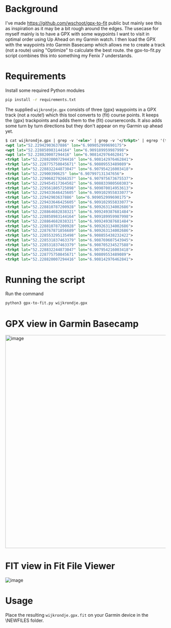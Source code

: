 # Background

I've made https://github.com/wschoot/gpx-to-fit public but mainly see this as inspiration as it may be a bit rough around the edges. The usecase for myself mainly is to have a GPX with some waypoints I want to visit in optimal order using Up Ahead on my Garmin watch. I then load the GPX with the waypoints into Garmin Basecamp which allows me to create a track (not a route) using "Optimize" to calculate the best route. the gpx-to-fit.py script combines this into something my Fenix 7 understands.

# Requirements

Install some required Python modules

```bash
pip install -r requirements.txt
```
The supplied `wijkrondje.gpx` consists of three (gpx) waypoints in a GPX track (not a route!) which this tool converts to (fit) course points. It keeps the (gpx) trackpoints and adds them to the (fit) courserecords. It also adds some turn by turn directions but they don't appear on my Garmin up ahead yet.

```xml
$ cat wijkrondje.gpx | grep -v '<ele>' | grep -v '</trkpt>' | egrep '(trk|w)pt '
<wpt lat="52.22942903637886" lon="6.909052999690175">
<wpt lat="52.228858983144164" lon="6.909189959987998">
<wpt lat="52.228820007294416" lon="6.908142976462841">
<trkpt lat="52.228820007294416" lon="6.908142976462841">
<trkpt lat="52.228775750845671" lon="6.90809553489089">
<trkpt lat="52.228832244873047" lon="6.907954216003418">
<trkpt lat="52.22900390625" lon="6.907997131347656">
<trkpt lat="52.229068279266357" lon="6.907975673675537">
<trkpt lat="52.229454517364502" lon="6.908833980560303">
<trkpt lat="52.229561805725098" lon="6.909070014953613">
<trkpt lat="52.229433646425605" lon="6.909102955833077">
<trkpt lat="52.22942903637886" lon="6.909052999690175">
<trkpt lat="52.229433646425605" lon="6.909102955833077">
<trkpt lat="52.228810787200928" lon="6.909263134002686">
<trkpt lat="52.228864682838321" lon="6.909249387681484">
<trkpt lat="52.228858983144164" lon="6.909189959987998">
<trkpt lat="52.228864682838321" lon="6.909249387681484">
<trkpt lat="52.228810787200928" lon="6.909263134002686">
<trkpt lat="52.228767871856689" lon="6.909263134002686">
<trkpt lat="52.228553295135498" lon="6.908855438232422">
<trkpt lat="52.228531837463379" lon="6.908769607543945">
<trkpt lat="52.228531837463379" lon="6.908705234527588">
<trkpt lat="52.228832244873047" lon="6.907954216003418">
<trkpt lat="52.228775750845671" lon="6.90809553489089">
<trkpt lat="52.228820007294416" lon="6.908142976462841">
```

# Running the script

Run the command
```bash
python3 gpx-to-fit.py wijkrondje.gpx
```

# GPX view in Garmin Basecamp
<img width="668" alt="image" src="https://github.com/wschoot/gpx-to-fit/assets/3919193/f87dc183-5d7a-43e6-bcfc-60ac0727bed2">

# FIT view in Fit File Viewer
![image](https://github.com/wschoot/gpx-to-fit/assets/3919193/d4bee579-1eb5-4f73-85cb-678f0f113e39)

# Usage
Place the resulting `wijkrondje.gpx.fit` on your Garmin device in the \NEWFILES folder.
